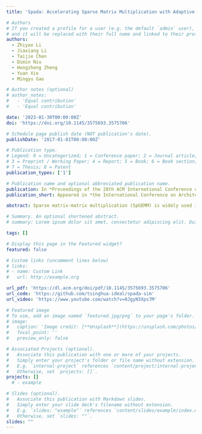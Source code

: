 ```yaml
---
title: 'Spada: Accelerating Sparse Matrix Multiplication with Adaptive Dataflow'

# Authors
# If you created a profile for a user (e.g. the default `admin` user), write the username (folder name) here
# and it will be replaced with their full name and linked to their profile.
authors:
  - Zhiyao Li
  - Jiaxiang Li
  - Taijie Chen
  - Dimin Niu
  - Hongzhong Zheng
  - Yuan Xie
  - Mingyu Gao

# Author notes (optional)
# author_notes:
#   - 'Equal contribution'
#   - 'Equal contribution'

date: '2023-01-30T00:00:00Z'
doi: 'https://doi.org/10.1145/3575693.3575706'

# Schedule page publish date (NOT publication's date).
publishDate: '2017-01-01T00:00:00Z'

# Publication type.
# Legend: 0 = Uncategorized; 1 = Conference paper; 2 = Journal article;
# 3 = Preprint / Working Paper; 4 = Report; 5 = Book; 6 = Book section;
# 7 = Thesis; 8 = Patent
publication_types: ['1']

# Publication name and optional abbreviated publication name.
publication: In *Proceedings of the 28th ACM International Conference on Architectural Support for Programming Languages and Operating Systems*
publication_short: Appeared in *the International Conference on Architectural Support for Programming Languages and Operating Systems (ASPLOS) 2023*

abstract: Sparse matrix-matrix multiplication (SpGEMM) is widely used in many scientific and deep learning applications. The highly irregular structures of SpGEMM limit its performance and efficiency on conventional computation platforms, and thus motivate a large body of specialized hardware designs. Existing SpGEMM accelerators only support specific types of rigid execution dataflow such as inner/output-product or row-based schemes. Each dataflow is only optimized for certain sparse patterns and fails to generalize with robust performance to the widely diverse SpGEMM workloads across various domains. We propose Spada, a combination of three novel techniques for SpGEMM accelerators to efficiently adapt to various sparse patterns. First, we describe a window-based adaptive dataflow that can be flexibly adapted to different modes to best match the data distributions and realize different reuse benefits. Then, our hardware architecture efficiently supports this dataflow template, with flexible, fast, and low-cost reconfigurability and effective load balancing features. Finally, we use a profiling-guided approach to detect the sparse pattern and determine the optimized dataflow mode to use, based on the key observations of sparse pattern similarity in nearby matrix regions. Our evaluation results demonstrate that Spada is able to match or exceed the best among three state-of-the-art SpGEMM accelerators, and avoid the performance degradation of the others if data distribution and dataflow mismatch. It achieves an average 1.44× speedup across a wide range of sparse matrices and compressed neural network models.

# Summary. An optional shortened abstract.
# summary: Lorem ipsum dolor sit amet, consectetur adipiscing elit. Duis posuere tellus ac convallis placerat. Proin tincidunt magna sed ex sollicitudin condimentum.

tags: []

# Display this page in the Featured widget?
featured: false

# Custom links (uncomment lines below)
# links:
# - name: Custom Link
#   url: http://example.org

url_pdf: 'https://dl.acm.org/doi/pdf/10.1145/3575693.3575706'
url_code: 'https://github.com/tsinghua-ideal/spada-sim'
url_video: 'https://www.youtube.com/watch?v=0JgyN3Xps7M'

# Featured image
# To use, add an image named `featured.jpg/png` to your page's folder.
# image:
#   caption: 'Image credit: [**Unsplash**](https://unsplash.com/photos/pLCdAaMFLTE)'
#   focal_point: ''
#   preview_only: false

# Associated Projects (optional).
#   Associate this publication with one or more of your projects.
#   Simply enter your project's folder or file name without extension.
#   E.g. `internal-project` references `content/project/internal-project/index.md`.
#   Otherwise, set `projects: []`.
projects: []
  # - example

# Slides (optional).
#   Associate this publication with Markdown slides.
#   Simply enter your slide deck's filename without extension.
#   E.g. `slides: "example"` references `content/slides/example/index.md`.
#   Otherwise, set `slides: ""`.
slides: ""
---
```

